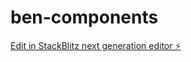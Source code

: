 # ben-components

[Edit in StackBlitz next generation editor ⚡️](https://stackblitz.com/~/github.com/JustBenjamin/ben-components)
